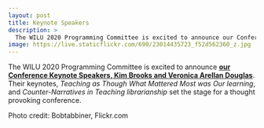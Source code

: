 ```yaml
---
layout: post
title: Keynote Speakers
description: >
  The WILU 2020 Programming Committee is excited to announce our Conference Keynote Speakers
image: https://live.staticflickr.com/690/23014435723_f52d562360_z.jpg
---
```

The WILU 2020 Programming Committee is excited to announce
**[our Conference Keynote Speakers, Kim Brooks and Veronica Arellan Douglas](https://wilu-conference.github.io/program/)**. Their keynotes, *Teaching as Though What Mattered Most was Our learning*, and *Counter-Narratives in Teaching librarianship* set the stage for a thought provoking conference.




Photo credit: Bobtabbiner, Flickr.com

